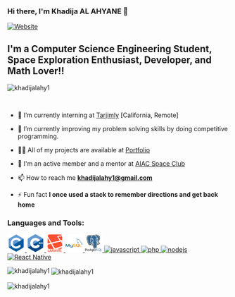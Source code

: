 ### Hi there, I'm Khadija AL AHYANE 👋

[![Website](https://img.shields.io/website?label=khadija-alahyane.com&style=for-the-badge&url=https%3A%2F%2Fkhadija-alahyane.com)](https://www.khadija-alahyane.com/)

## I'm a Computer Science Engineering Student, Space Exploration Enthusiast, Developer, and Math Lover!!


<p align="left"> <img src="https://komarev.com/ghpvc/?username=khadijalahy1&label=Profile%20views&color=0e75b6&style=flat" alt="khadijalahy1" /> </p>

<p align="left"> <a href="https://github.com/ryo-ma/github-profile-trophy"><img src="https://github-profile-trophy.vercel.app/?username=khadijalahy1" alt="" /></a> </p>

- 🔭 I’m currently interning at [Tarjimly](https://www.tarjim.ly/) [California, Remote]

- 🌱 I’m currently improving my problem solving skills by doing competitive programming.

- 👨‍💻 All of my projects are available at [Portfolio](https://www.khadija-alahyane.com)

- 📝 I'm an active member and a mentor at  [AIAC Space Club](https://www.linkedin.com/company/66698407)

- 📫 How to reach me **khadijalahy1@gmail.com**

- ⚡ Fun fact **I once used a stack to remember directions and get back home**


<h3 align="left">Languages and Tools:</h3>
<p align="left">  <a href="https://www.cprogramming.com/" target="_blank"> <img src="https://raw.githubusercontent.com/devicons/devicon/master/icons/c/c-original.svg" alt="c" width="40" height="40"/> </a> <a href="https://www.w3schools.com/cpp/" target="_blank"> <img src="https://raw.githubusercontent.com/devicons/devicon/master/icons/cplusplus/cplusplus-original.svg" alt="cplusplus" width="40" height="40"/> </a>  <a href="https://laravel.com/" target="_blank"> <img src="https://raw.githubusercontent.com/devicons/devicon/master/icons/laravel/laravel-plain-wordmark.svg" alt="laravel" width="40" height="40"/> </a> <a href="https://www.mysql.com/" target="_blank"> <img src="https://raw.githubusercontent.com/devicons/devicon/master/icons/mysql/mysql-original-wordmark.svg" alt="mysql" width="40" height="40"/> </a>  <a href="https://www.postgresql.org" target="_blank"> <img src="https://raw.githubusercontent.com/devicons/devicon/master/icons/postgresql/postgresql-original-wordmark.svg" alt="postgresql" width="40" height="40"/> </a> <a href="https://www.javascript.com/" target="_blank"> <img src="https://cdn.jsdelivr.net/gh/devicons/devicon/icons/javascript/javascript-original.svg" alt="javascript" width="40" height="40"/> </a> <a href="https://www.php.net/" target="_blank"> <img src="https://cdn.jsdelivr.net/gh/devicons/devicon/icons/php/php-plain.svg" alt="php" width="40" height="40"/> </a> <a href="https://nodejs.org/en/" target="_blank"> <img src="https://cdn.jsdelivr.net/gh/devicons/devicon/icons/nodejs/nodejs-original-wordmark.svg" alt="nodejs" width="40" height="40"/> </a>  <a href="https://reactnative.dev/" target="_blank"> <img src="https://cdn.jsdelivr.net/gh/devicons/devicon/icons/react/react-original-wordmark.svg" alt="React Native" width="40" height="40"/> </a> 

<p><img align="left" src="https://github-readme-stats.vercel.app/api/top-langs?username=khadijalahy1&show_icons=true&locale=en&layout=compact" alt="khadijalahy1" /></p>

<p>&nbsp;<img align="center" src="https://github-readme-stats.vercel.app/api?username=khadijalahy1&show_icons=true&locale=en" alt="khadijalahy1" /></p>

<p><img align="center" src="https://github-readme-streak-stats.herokuapp.com/?user=khadijalahy1&" alt="khadijalahy1" /></p>
